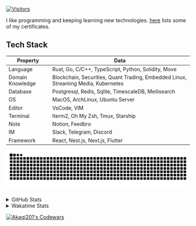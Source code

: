 <!-- markdownlint-disable MD041 MD010 MD033 -->
[![Visitors](https://api.visitorbadge.io/api/daily?path=Akagi201%2FAkagi201&label=Visitors%20Today&countColor=%2337d67a)](https://visitorbadge.io/status?path=Akagi201%2FAkagi201)

I like programming and keeping learning new technologies. [here](https://github.com/Akagi201/blockchain) lists some of my certificates.

## Tech Stack

| Property         	| Data                                                                               	|
|------------------	|------------------------------------------------------------------------------------	|
| Language         	| Rust, Go, C/C++, TypeScript, Python, Solidity, Move                                 |
| Domain Knowledge 	| Blockchain, Securities, Quant Trading, Embedded Linux, Streaming Media, Kubernetes 	|
| Database         	| Postgresql, Redis, Sqlite, TimescaleDB, Meilisearch                                 |
| OS               	| MacOS, ArchLinux, Ubuntu Server                                                     |
| Editor           	| VsCode, VIM                                                                        	|
| Terminal          | Iterm2, Oh My Zsh, Tmux, Starship                                                   |
| Note             	| Notion, Feedbro                                                                    	|
| IM               	| Slack, Telegram, Discord                                                            |
| Framework         | React, Nest.js, Next.js, Flutter                                                   	|

[![github contribution grid snake animation](https://raw.githubusercontent.com/Akagi201/Akagi201/output/github-contribution-grid-snake.svg#gh-light-mode-only)](https://github.com/Akagi201)

<details>
<summary>GitHub Stats</summary>
  <a href="https://github.com/Akagi201"><img alt="Profile Detail" src="https://raw.githubusercontent.com/Akagi201/Akagi201/master/profile-summary-card-output/dracula/0-profile-details.svg" /></a>
  <a href="https://github.com/Akagi201"><img alt="Github Stats" src="https://raw.githubusercontent.com/Akagi201/Akagi201/master/profile-summary-card-output/dracula/3-stats.svg" /></a>
  <a href="https://github.com/Akagi201"><img alt="Lang By Commits" src="https://raw.githubusercontent.com/Akagi201/Akagi201/master/profile-summary-card-output/dracula/2-most-commit-language.svg" /></a>
</details>

<details>
<summary>Wakatime Stats</summary>
<br>

<!--START_SECTION:waka-->

```txt
From: 05 December 2023 - To: 12 December 2023

Total Time: 63 hrs 35 mins

Other        36 hrs 10 mins  ██████████████▒░░░░░░░░░░   56.89 %
TypeScript   8 hrs 14 mins   ███▒░░░░░░░░░░░░░░░░░░░░░   12.97 %
Rust         6 hrs 5 mins    ██▒░░░░░░░░░░░░░░░░░░░░░░   09.59 %
sh           5 hrs 31 mins   ██▒░░░░░░░░░░░░░░░░░░░░░░   08.69 %
JavaScript   3 hrs 7 mins    █▒░░░░░░░░░░░░░░░░░░░░░░░   04.90 %
Python       1 hr 27 mins    ▓░░░░░░░░░░░░░░░░░░░░░░░░   02.29 %
Solidity     1 hr 25 mins    ▓░░░░░░░░░░░░░░░░░░░░░░░░   02.24 %
JSON         27 mins         ▒░░░░░░░░░░░░░░░░░░░░░░░░   00.72 %
Markdown     15 mins         ░░░░░░░░░░░░░░░░░░░░░░░░░   00.42 %
YAML         15 mins         ░░░░░░░░░░░░░░░░░░░░░░░░░   00.41 %
```

<!--END_SECTION:waka-->

</details>

<a href="https://www.codewars.com/users/Akagi201"><img alt="Akagi201's Codewars" src="https://www.codewars.com/users/Akagi201/badges/small"></a>
